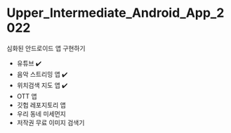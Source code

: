 # Upper_Intermediate_Android_App_2022
심화된 안드로이드 앱 구현하기
- 유튜브 ✔️
- 음악 스트리밍 앱 ✔️
- 위치검색 지도 앱 ✔️
- OTT 앱 
- 깃헙 레포지토리 앱
- 우리 동네 미세먼지
- 저작권 무료 이미지 검색기